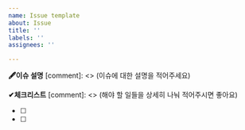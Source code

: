```yaml
---
name: Issue template
about: Issue
title: ''
labels: ''
assignees: ''

---
```


**🖋이슈 설명**
[comment]: <> (이슈에 대한 설명을 적어주세요)

**✔체크리스트**
[comment]: <> (해야 할 일들을 상세히 나눠 적어주시면 좋아요)

- [ ]

- [ ] <!--여기에 적어주세요-->

